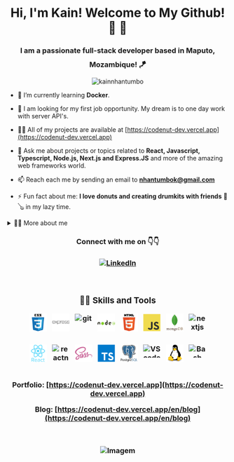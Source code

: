 <h1 align="center"> Hi, I'm Kain! Welcome to My Github! 🌠 🌟</h1>

<h3 align="center" style="width: 100%; margin: 0 auto; line-height: 2rem; text-align:center; max-width: 500px;">I am a passionate full-stack developer based in Maputo, Mozambique! 🪁</h3>

<p align="center"> <img src="https://komarev.com/ghpvc/?username=kainnhantumbo&label=Profile%20views&color=0e75b6&style=flat" alt="kainnhantumbo" /> </p>

- 🌱 I’m currently learning **Docker**.

- 🔭 I am looking for my first job opportunity. My dream is to one day work with server API's.

- 👨‍💻 All of my projects are available at [https://codenut-dev.vercel.app](https://codenut-dev.vercel.app)

- 💬 Ask me about projects or topics related to **React, Javascript, Typescript, Node.js, Next.js and Express.JS** and more of the amazing web frameworks world.

- 📫 Reach each me by sending an email to **nhantumbok@gmail.com**

- ⚡ Fun fact about me: **I love donuts and creating drumkits with friends** 🥁🪕 in my lazy time.

<!-- Dropdown -->
<details>
  <summary>👨‍💻 More about me</summary>

- 💬 I am 24 years old, currently living in Maputo, Mozambique. I am Portuguese speaker but I have fluency in English too, which helped me a lot during my learning journey. I have been working with web development since 2019, from I gained experience with Typescript, Javascript, Node.JS, Git, Front-end development and user interfaces, CI/CD and currently Docker. I'm also a content creator on my own blog since 2022, which is helping me develop some important skills such as creativity, communication, community and social media management.

- ⚡ I enjoy reading, whether it's a good book, manga, or comics, as well as creating drumkits! I believe that our personal interests contribute to a more refined perception of things and problem-solving.
</details>

<h3 align="center">Connect with me on 👇👇<h3>
<div align="center">

[![LinkedIn](https://img.shields.io/badge/LinkedIn-0077B5?style=for-the-badge&logo=linkedin&logoColor=white)](https://www.linkedin.com/in/kain-nhantumbo/?locale=en_US)

<div>

<br/>

### 👷🔥 Skills and Tools

<div  style="display:flex; flex-direction:column; align-items: center; gap: 5px;">

<div style="display:flex; flex-direction:row; gap: 12px;">
  <img src="https://raw.githubusercontent.com/devicons/devicon/master/icons/css3/css3-original-wordmark.svg" alt="css3" width="40" height="40"/>

  <img src="https://raw.githubusercontent.com/devicons/devicon/master/icons/express/express-original-wordmark.svg" alt="express" width="40" height="40"/>

  <img src="https://www.vectorlogo.zone/logos/git-scm/git-scm-icon.svg" alt="git" width="40" height="40"/>

  <img src="https://raw.githubusercontent.com/devicons/devicon/master/icons/nodejs/nodejs-original-wordmark.svg" alt="nodejs" width="40" height="40"/>

  <img src="https://raw.githubusercontent.com/devicons/devicon/master/icons/html5/html5-original-wordmark.svg" alt="html5" width="40" height="40"/> 
    
  <img src="https://raw.githubusercontent.com/devicons/devicon/master/icons/javascript/javascript-original.svg" alt="javascript" width="40" height="40"/>

  <img src="https://raw.githubusercontent.com/devicons/devicon/master/icons/mongodb/mongodb-original-wordmark.svg" alt="mongodb" width="40" height="40"/>
  
  <img src="https://cdn.worldvectorlogo.com/logos/nextjs-2.svg" alt="nextjs" width="40" height="40"/>
</div>

<br/>

<div style="display:flex; flex-direction:row; gap: 12px;">
  <img src="https://raw.githubusercontent.com/devicons/devicon/master/icons/react/react-original-wordmark.svg" alt="react" width="40" height="40"/>
    
  <img src="https://reactnative.dev/img/header_logo.svg" alt="reactnative" width="40" height="40"/> 
      
  <img src="https://raw.githubusercontent.com/devicons/devicon/master/icons/sass/sass-original.svg" alt="sass" width="40" height="40"/>

  <img src="https://raw.githubusercontent.com/devicons/devicon/master/icons/typescript/typescript-original.svg" alt="typescript" width="40" height="40"/> 
  <img src="https://raw.githubusercontent.com/devicons/devicon/master/icons/postgresql/postgresql-original-wordmark.svg" alt="postgresql" width="40" height="40"/>

  <img align="center" alt="VScode" height="30" width="40" src="https://cdn.jsdelivr.net/gh/devicons/devicon/icons/vscode/vscode-original.svg">

  <img src="https://raw.githubusercontent.com/devicons/devicon/master/icons/linux/linux-original.svg" alt="linux" width="40" height="40"/>

  <img align="center" alt="Bash" height="30" width="40" src="https://cdn.jsdelivr.net/gh/devicons/devicon/icons/bash/bash-original.svg">
</div>
<div>

<br />

**Portfolio: [https://codenut-dev.vercel.app](https://codenut-dev.vercel.app)**

**Blog: [https://codenut-dev.vercel.app/en/blog](https://codenut-dev.vercel.app/en/blog)**

<br />

<!-- GIF -->
<p align="center">
  <img align="center" src="https://github.com/VariableBee/VariableBee/assets/77739311/4e9f41af-6b57-49a7-b15a-74322e96b4d7" alt="Imagem">
</p>
